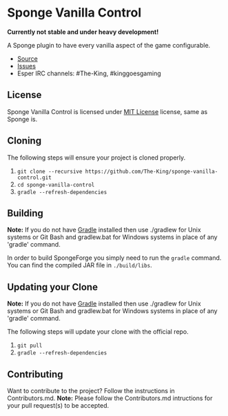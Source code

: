 Sponge Vanilla  Control
=============

**Currently not stable and under heavy development!**

A Sponge plugin to have every vanilla aspect of the game configurable.

* [Source]
* [Issues]
* Esper IRC channels: #The-King, #kinggoesgaming

## License
Sponge Vanilla Control is licensed under [MIT License] license, same as Sponge is.

## Cloning
The following steps will ensure your project is cloned properly.

1. `git clone --recursive https://github.com/The-King/sponge-vanilla-control.git`
2. `cd sponge-vanilla-control`
3. `gradle --refresh-dependencies`

## Building
__Note:__ If you do not have [Gradle] installed then use ./gradlew for Unix systems or Git Bash and gradlew.bat for
Windows systems in place of any 'gradle' command.

In order to build SpongeForge you simply need to run the `gradle` command. You can find the compiled JAR file in 
`./build/libs`.

## Updating your Clone
__Note:__ If you do not have [Gradle] installed then use ./gradlew for Unix systems or Git Bash and gradlew.bat for
Windows systems in place of any 'gradle' command.

The following steps will update your clone with the official repo.

1. `git pull`
2. `gradle --refresh-dependencies`

## Contributing
Want to contribute to the project? Follow the instructions in Contributors.md.
__Note:__ Please follow the Contributors.md intructions for your pull request(s) to be accepted.

[Issues]: https://github.com/The-King/sponge-vanilla-control/issues
[Java]: http://java.oracle.com/
[Source]: https://github.com/The-King/sponge-vanilla-control/
[Gradle]: http://gradle.org/
[MIT License]: http://www.tldrlegal.com/license/mit-license
[Sponge]: https://spongepowered.org/